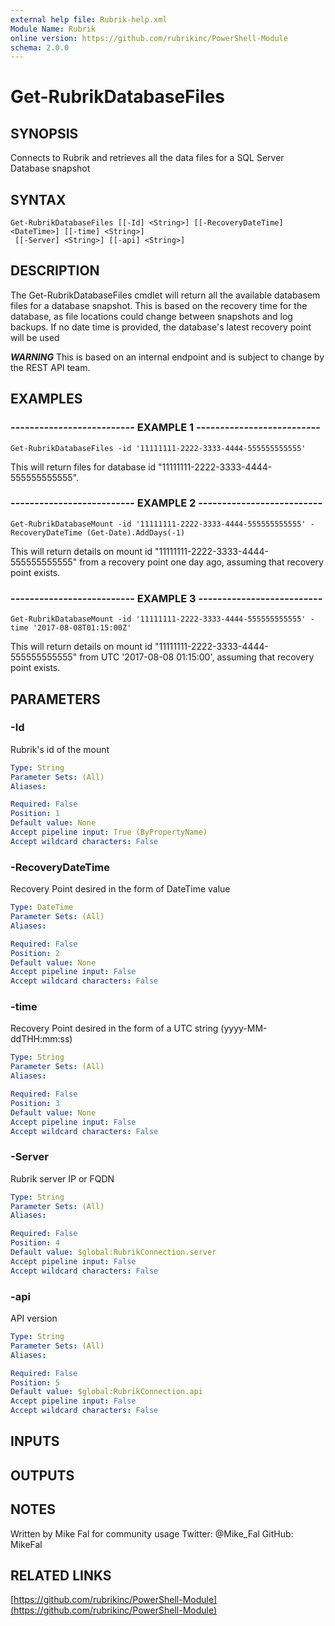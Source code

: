 ```yaml
---
external help file: Rubrik-help.xml
Module Name: Rubrik
online version: https://github.com/rubrikinc/PowerShell-Module
schema: 2.0.0
---
```


# Get-RubrikDatabaseFiles

## SYNOPSIS
Connects to Rubrik and retrieves all the data files for a SQL Server Database snapshot

## SYNTAX

```
Get-RubrikDatabaseFiles [[-Id] <String>] [[-RecoveryDateTime] <DateTime>] [[-time] <String>]
 [[-Server] <String>] [[-api] <String>]
```

## DESCRIPTION
The Get-RubrikDatabaseFiles cmdlet will return all the available databasem files for a database 
snapshot.
This is based on the recovery time for the database, as file locations could change
between snapshots and log backups.
If no date time is provided, the database's latest recovery
point will be used

***WARNING***
This is based on an internal endpoint and is subject to change by the REST API team.

## EXAMPLES

### -------------------------- EXAMPLE 1 --------------------------
```
Get-RubrikDatabaseFiles -id '11111111-2222-3333-4444-555555555555'
```

This will return files for database id  "11111111-2222-3333-4444-555555555555".

### -------------------------- EXAMPLE 2 --------------------------
```
Get-RubrikDatabaseMount -id '11111111-2222-3333-4444-555555555555' -RecoveryDateTime (Get-Date).AddDays(-1)
```

This will return details on mount id "11111111-2222-3333-4444-555555555555" from a recovery point one day ago, assuming that recovery point exists.

### -------------------------- EXAMPLE 3 --------------------------
```
Get-RubrikDatabaseMount -id '11111111-2222-3333-4444-555555555555' -time '2017-08-08T01:15:00Z'
```

This will return details on mount id "11111111-2222-3333-4444-555555555555" from UTC '2017-08-08 01:15:00', assuming that recovery point exists.

## PARAMETERS

### -Id
Rubrik's id of the mount

```yaml
Type: String
Parameter Sets: (All)
Aliases: 

Required: False
Position: 1
Default value: None
Accept pipeline input: True (ByPropertyName)
Accept wildcard characters: False
```

### -RecoveryDateTime
Recovery Point desired in the form of DateTime value

```yaml
Type: DateTime
Parameter Sets: (All)
Aliases: 

Required: False
Position: 2
Default value: None
Accept pipeline input: False
Accept wildcard characters: False
```

### -time
Recovery Point desired in the form of a UTC string (yyyy-MM-ddTHH:mm:ss)

```yaml
Type: String
Parameter Sets: (All)
Aliases: 

Required: False
Position: 3
Default value: None
Accept pipeline input: False
Accept wildcard characters: False
```

### -Server
Rubrik server IP or FQDN

```yaml
Type: String
Parameter Sets: (All)
Aliases: 

Required: False
Position: 4
Default value: $global:RubrikConnection.server
Accept pipeline input: False
Accept wildcard characters: False
```

### -api
API version

```yaml
Type: String
Parameter Sets: (All)
Aliases: 

Required: False
Position: 5
Default value: $global:RubrikConnection.api
Accept pipeline input: False
Accept wildcard characters: False
```

## INPUTS

## OUTPUTS

## NOTES
Written by Mike Fal for community usage
Twitter: @Mike_Fal
GitHub: MikeFal

## RELATED LINKS

[https://github.com/rubrikinc/PowerShell-Module](https://github.com/rubrikinc/PowerShell-Module)


